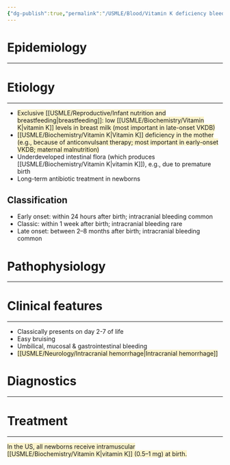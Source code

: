 ```yaml
---
{"dg-publish":true,"permalink":"/USMLE/Blood/Vitamin K deficiency bleeding of the newborn/"}
---
```


# Epidemiology
---


# Etiology
---
- <span style="background:rgba(240, 200, 0, 0.2)">Exclusive [[USMLE/Reproductive/Infant nutrition and breastfeeding\|breastfeeding]]: low [[USMLE/Biochemistry/Vitamin K\|vitamin K]] levels in breast milk (most important in late-onset VKDB)</span>
- <span style="background:rgba(240, 200, 0, 0.2)">[[USMLE/Biochemistry/Vitamin K\|Vitamin K]] deficiency in the mother (e.g., because of anticonvulsant therapy; most important in early-onset VKDB; maternal malnutrition)</span>
- Underdeveloped intestinal flora (which produces [[USMLE/Biochemistry/Vitamin K\|vitamin K]]), e.g., due to premature birth
- Long-term antibiotic treatment in newborns 
## Classification
- Early onset: within 24 hours after birth; intracranial bleeding common
- Classic: within 1 week after birth; intracranial bleeding rare
- Late onset: between 2–8 months after birth; intracranial bleeding common

# Pathophysiology
---


# Clinical features
---
- Classically presents on day 2-7 of life
- Easy bruising
- Umbilical, mucosal & gastrointestinal bleeding
- <span style="background:rgba(240, 200, 0, 0.2)">[[USMLE/Neurology/Intracranial hemorrhage\|Intracranial hemorrhage]]</span>

# Diagnostics
---


# Treatment
---
<span style="background:rgba(240, 200, 0, 0.2)">In the US, all newborns receive intramuscular [[USMLE/Biochemistry/Vitamin K\|vitamin K]] (0.5–1 mg) at birth.</span>

